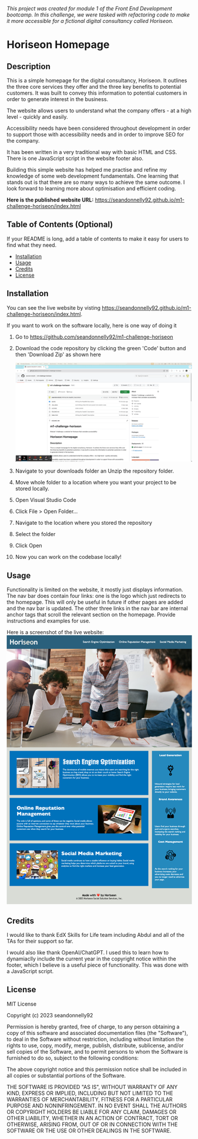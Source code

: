 _This project was created for module 1 of the Front End Development bootcamp. In this challenge, we were tasked with refactoring code to make it more accessible for a fictional digital consultancy called Horiseon._


# Horiseon Homepage

## Description

This is a simple homepage for the digital consultancy, Horiseon. It outlines the three core services they offer and the three key benefits to potential customers. It was built to convey this information to potential customers in order to generate interest in the business. 

The website allows users to understand what the company offers - at a high level - quickly and easily. 

Accessibility needs have been considered throughout development in order to support those with accessibility needs and in order to improve SEO for the company. 

It has been written in a very traditional way with basic HTML and CSS. There is one JavaScript script in the website footer also. 

Building this simple website has helped me practise and refine my knowledge of some web development fundamentals. One learning that stands out is that there are so many ways to achieve the same outcome. I look forward to learning more about optimisation and efficient coding. 

**Here is the published website URL:** https://seandonnelly92.github.io/m1-challenge-horiseon/index.html


## Table of Contents (Optional)

If your README is long, add a table of contents to make it easy for users to find what they need.

- [Installation](#installation)
- [Usage](#usage)
- [Credits](#credits)
- [License](#license)

## Installation


You can see the live website by visting https://seandonnelly92.github.io/m1-challenge-horiseon/index.html. 

If you want to work on the software locally, here is one way of doing it

1. Go to https://github.com/seandonnelly92/m1-challenge-horiseon
2. Download the code repository by clicking the green 'Code' button and then 'Download Zip' as shown here

    ![GIF showing how to download the code repository from GitHub](assets/images/download-repository.gif)

3. Navigate to your downloads folder an Unzip the repository folder. 
4. Move whole folder to a location where you want your project to be stored locally.
5. Open Visual Studio Code
6. Click File > Open Folder... 
7. Navigate to the location where you stored the repository
8. Select the folder
9. Click Open
10. Now you can work on the codebase locally! 

## Usage

Functionality is limited on the website, it mostly just displays information. The nav bar does contain four links: one is the logo which just redirects to the homepage. This will only be useful in future if other pages are added and the nav bar is updated. The other three links in the nav bar are internal anchor tags that scroll the relevant section on the homepage. Provide instructions and examples for use. 

Here is a screenshot of the live website: 
        ![Screen capture of the live Horiseon website](assets/images/live-website-screen-capture.png)


## Credits



I would like to thank EdX Skills for Life team including Abdul and all of the TAs for their support so far. 

I would also like thank OpenAI/ChatGPT. I used this to learn how to dynamiaclly include the current year in the copyright notice within the footer, which I believe is a useful piece of functionality. This was done with a JavaScript script. 


## License

MIT License

Copyright (c) 2023 seandonnelly92

Permission is hereby granted, free of charge, to any person obtaining a copy
of this software and associated documentation files (the "Software"), to deal
in the Software without restriction, including without limitation the rights
to use, copy, modify, merge, publish, distribute, sublicense, and/or sell
copies of the Software, and to permit persons to whom the Software is
furnished to do so, subject to the following conditions:

The above copyright notice and this permission notice shall be included in all
copies or substantial portions of the Software.

THE SOFTWARE IS PROVIDED "AS IS", WITHOUT WARRANTY OF ANY KIND, EXPRESS OR
IMPLIED, INCLUDING BUT NOT LIMITED TO THE WARRANTIES OF MERCHANTABILITY,
FITNESS FOR A PARTICULAR PURPOSE AND NONINFRINGEMENT. IN NO EVENT SHALL THE
AUTHORS OR COPYRIGHT HOLDERS BE LIABLE FOR ANY CLAIM, DAMAGES OR OTHER
LIABILITY, WHETHER IN AN ACTION OF CONTRACT, TORT OR OTHERWISE, ARISING FROM,
OUT OF OR IN CONNECTION WITH THE SOFTWARE OR THE USE OR OTHER DEALINGS IN THE
SOFTWARE.